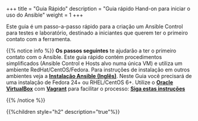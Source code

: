 +++
title = "Guia Rápido"
description = "Guia rápido Hand-on para iniciar o uso do Ansible"
weight = 1
+++

Este guia é um passo-a-passo rápido para a criação um Ansible Control para testes e laboratório, destinado a iniciantes que querem ter o primeiro contato com a ferramenta.

{{% notice info %}}
**Os passos seguintes** te ajudarão a ter o primeiro contato com o Ansible. Este guia rápido contém procedimentos simplificados (Ansible Control e Hosts alvo numa única VM) e utiliza um ambiente RedHat/CentOS/Fedora. Para instruções de instalação em outros ambientes veja a **[Instalação Ansible (Inglês)](http://docs.ansible.com/ansible/latest/intro_installation.html)**.
Neste Guia você precisará de uma instalação de Fedora 24+ ou RHEL/CentOS 6+. Utilize o **[Oracle VirtualBox](https://www.virtualbox.org/)** com **[Vagrant](https://www.vagrantup.com/downloads.html)** para facilitar o processo: **[Siga estas instruções](https://fjorgemota.com/vagrant-maquinas-virtuais-automatizadas-para-desenvolvimento/)**

{{% /notice %}}


















{{%children style="h2" description="true"%}}
